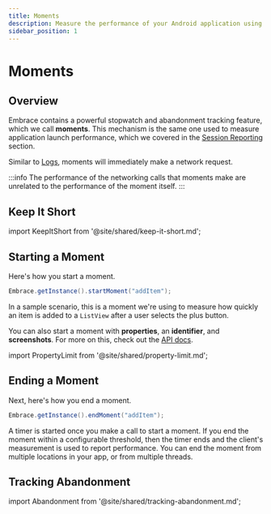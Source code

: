 ```yaml
---
title: Moments
description: Measure the performance of your Android application using Embrace
sidebar_position: 1
---
```


# Moments

## Overview

Embrace contains a powerful stopwatch and abandonment tracking feature, which we call **moments**.
This mechanism is the same one used to measure application launch performance, which we covered in the [Session Reporting](/android/integration/session-reporting) section.

Similar to [Logs](/android/integration/log-message-api), moments will immediately make a network request.

:::info
The performance of the networking calls that moments make are unrelated to the performance of the moment itself.
:::

## Keep It Short

import KeepItShort from '@site/shared/keep-it-short.md';

<KeepItShort />

## Starting a Moment

Here's how you start a moment.

```java
Embrace.getInstance().startMoment("addItem");
```

In a sample scenario, this is a moment we're using to measure how quickly an item is added to a `ListView` after a user selects the plus button.

You can also start a moment with **properties**, an **identifier**, and **screenshots**.
For more on this, check out the [API docs](/api/android/).

import PropertyLimit from '@site/shared/property-limit.md';

<PropertyLimit />

## Ending a Moment

Next, here's how you end a moment.

```java
Embrace.getInstance().endMoment("addItem");
```

A timer is started once you make a call to start a moment.
If you end the moment within a configurable threshold, then the timer ends and the client's measurement is used to report performance.
You can end the moment from multiple locations in your app, or from multiple threads.

## Tracking Abandonment

import Abandonment from '@site/shared/tracking-abandonment.md';

<Abandonment />